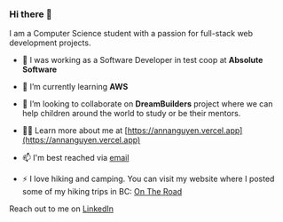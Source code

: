 ### Hi there 👋

I am a Computer Science student with a passion for full-stack web development projects.

- 🔭 I was working as a Software Developer in test coop at **Absolute Software**

- 🌱 I’m currently learning **AWS**

- 👯 I’m looking to collaborate on **DreamBuilders** project where we can help children around the world to study or be their mentors. 

- 👨‍💻 Learn more about me at [https://annanguyen.vercel.app](https://annanguyen.vercel.app)

- 📫 I'm best reached via [email](ngocanhnt269@gmail.com)

- ⚡ I love hiking and camping. You can visit my website where I posted some of my hiking trips in BC: [On The Road](https://ontheroadtocanada.vercel.app)

Reach out to me on [LinkedIn](https://www.linkedin.com/in/annatna)

